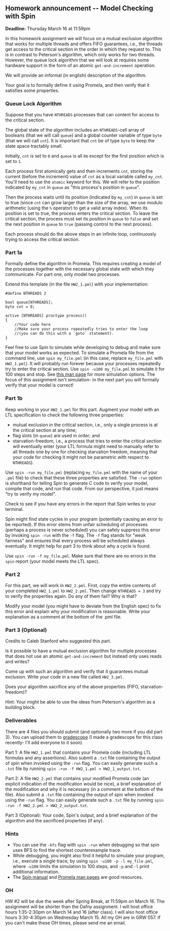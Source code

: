
## Homework announcement -- Model Checking with Spin 

**Deadline:** Thursday March 16 at 11:59pm

In this homework assignment we will focus on a mutual exclusion algorithm that works for multiple threads and offers FIFO guarantees, i.e., the threads get access to the critical section in the order in which they request to. This is in contrast to Peterson's algorithm, which only works for two threads. However, the queue lock algorithm that we will look at requires some hardware support in the form of an atomic `get-and-increment` operation.

We will provide an informal (in english) description of the algorithm.

Your goal is to formally define it using Promela, and then verify that it satisfies some properties.

### Queue Lock Algorithm

Suppose that you have `NTHREADS` processes that can content for access to the critical section. 

The global state of the algorithm includes an `NTHREADS`-cell array of booleans (that we will call `queue`) and a global counter variable of type `byte` (that we will call `cnt`). It is important that `cnt` be of type `byte` to keep the state space tractably small.

Initially, `cnt` is set to `0` and `queue` is all `0`s except for the first position which is set to `1`.

Each process first atomically gets and then increments `cnt`, storing the current (before the increment) value of `cnt` as a local variable called `my_cnt`. You'll need to use the `atomic` keyword for this. We will refer to the position indicated by `my_cnt` in `queue` as "this process's position in `queue`".

Then the process waits until its position (indicated by `my_cnt`) in `queue` is set to true (since `cnt` can grow larger than the size of the array, we use modulo arithmetic (using the `%` operator) to get a valid array index). When its position is set to true, the process enters the critical section. To leave the critical section, the process must set its position in `queue` to `false` and set the next position in `queue` to `true` (passing control to the next process).

Each process should do the above steps in an infinite loop, continuously trying to access the critical section.

### Part 1a

Formally define the algorithm in Promela. This requires creating a model of the processes together with the necessary global state with which they communicate. For part one, only model two processes.

Extend this template (in the file `HW2_1.pml`) with your implementation:

```promela
#define NTHREADS 2

bool queue[NTHREADS];
byte cnt = 0;

active [NTHREADS] proctype process()
{
    //Your code here
    //Make sure your process repeatedly tries to enter the loop
    //(you can do this with a `goto` statement).
}
```

Feel free to use Spin to simulate while developing to debug and make sure that your model works as expected. To simulate a Promela file from the command line, use `spin my_file.pml` (in this case, replace `my_file.pml` with `HW2_1.pml`). It will probably run forever because your processes repeatedly try to enter the critical section. Use `spin -u100 my_file.pml` to simulate it for 100 steps and stop. See [this man page](https://spinroot.com/spin/Man/Spin.html) for more simulation options. The focus of this assignment isn't simulation- in the next part you will formally verify that your model is correct!

### Part 1b

Keep working in your `HW2_1.pml` for this part. Augment your model with an LTL specification to check the following three properties:
  - mutual exclusion in the critical section, i.e., only a single process is at the critical section at any time;
  - flag slots (in `queue`) are used in order; and
  - starvation-freedom, i.e., a process that tries to enter the critical section will eventually enter (your LTL formula might need to manually refer to all threads one by one for checking starvation freedom, meaning that your code for checking it might not be parametric with respect to `NTHREADS`).

Use `spin -run my_file.pml` (replacing `my_file.pml` with the name of your `.pml` file) to check that these three properties are satisfied. The `-run` option is shorthand for telling Spin to generate C code to verify your model, compile that code, and run that code. From our perspective, it just means "try to verify my model".

Check to see if you have any errors in the report that Spin writes to your terminal.

Spin might find state cycles in your program (potentially causing an error to be reported). If this error stems from unfair scheduling of processes (perhaps a process is never scheduled) you can safely suppress this error by invoking `spin -run` with the `-f` flag. The `-f` flag stands for "weak fairness" and ensures that every process will be scheduled always eventually. It might help for part 3 to think about why a cycle is found.

Use `spin -run -f my_file.pml`. Make sure that there are no errors in the `spin` report (your model meets the LTL spec).

### Part 2

For this part, we will work in `HW2_2.pml`. First, copy the entire contents of your completed `HW2_1.pml` to `HW2_2.pml`. Then change `NTHREADS = 3` and try to verify the properties again. Do any of them fail? Why is that?

Modify your model (you might have to deviate from the English spec) to fix this error and explain why your modification is reasonable. Write your explanation as a comment at the bottom of the .pml file. 

### Part 3 (Optional) 

Credits to Caleb Stanford who suggested this part.

Is it possible to have a mutual exclusion algorithm for multiple processes that does not use an atomic `get-and-increment` but instead only uses reads and writes?

Come up with such an algorithm and verify that it guarantees mutual exclusion. Write your code in a new file called `HW2_3.pml`.

Does your algorithm sacrifice any of the above properties (FIFO, starvation-freedom)?

Hint: Your might be able to use the ideas from Peterson's algorithm as a building block.

### Deliverables
There are 4 files you should submit (and optionally two more if you did part 3). You can upload them to [gradescope](https://www.gradescope.com/courses/517616) (I made a gradescope for this class recently- I'll add everyone to it soon).

Part 1: A file `HW2_1.pml` that contains your Promela code (including LTL formulas and any assertions). Also submit a `.txt` file containing the output of spin when invoked using the `-run` flag. You can easily generate such a `.txt` file by running `spin -run -f HW2_1.pml > HW2_1_output.txt`.

Part 2: A file `HW2_2.pml` that contains your modified Promela code (an explicit indication of the modification would be nice), a brief explanation of the modification and why it is necessary (in a comment at the bottom of the file). Also submit a `.txt` file containing the output of spin when invoked using the `-run` flag. You can easily generate such a `.txt` file by running `spin -run -f HW2_2.pml > HW2_2_output.txt`.

Part 3 (Optional): Your code, Spin's output, and a brief explanation of the algorithm and the sacrificed properties (if any).

### Hints

- You can use the `-bfs` flag with `spin -run` when debugging so that spin uses BFS to find the shortest counterexample trace.
- While debugging, you might also find it helpful to simulate your program, i.e., execute a single trace, by using `spin -u100 -p -l my_file.pml`, where `-u100` limits the simulation to 100 steps, and `-p` and `-l` print additional information. 
- The [Spin manual](https://spinroot.com/spin/Man/Manual.html) and [Promela man pages](https://spinroot.com/spin/Man/promela.html) are good resources.

### OH
HW #2 will be due the week after Spring Break, at 11:59pm on March 16. The assignment will be shorter than the Dafny assignment. I will host office hours 1:35-2:30pm on March 14 and 16 (after class). I will also host office hours 3:30-4:30pm on Wednesday March 15. All my OH are in GRW 057. If you can't make these OH times, please send me an email.
